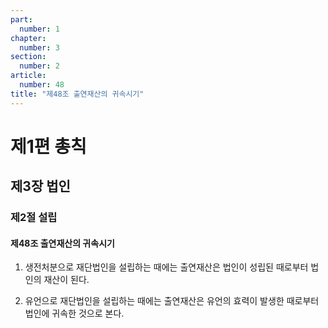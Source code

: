 ```yaml
---
part:
  number: 1
chapter:
  number: 3
section:
  number: 2
article:
  number: 48
title: "제48조 출연재산의 귀속시기"
---
```


# 제1편 총칙

## 제3장 법인

### 제2절 설립

#### 제48조 출연재산의 귀속시기

1. 생전처분으로 재단법인을 설립하는 때에는 출연재산은 법인이 성립된 때로부터 법인의 재산이 된다.

2. 유언으로 재단법인을 설립하는 때에는 출연재산은 유언의 효력이 발생한 때로부터 법인에 귀속한 것으로 본다.
